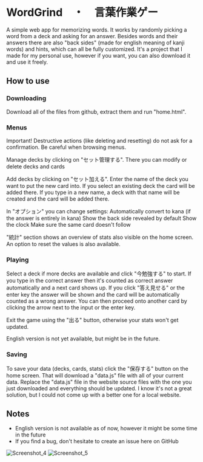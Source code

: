 # WordGrind　・　言葉作業ゲー

A simple web app for memorizing words. It works by randomly picking a word from a deck and asking for an answer. Besides words and their answers there are also "back sides" (made for english meaning of kanji words) and hints, which can all be fully customized. It's a project that I made for my personal use, however if you want, you can also download it and use it freely.


## How to use

### Downloading

Download all of the files from github, extract them and run "home.html".


### Menus

Important! Destructive actions (like deleting and resetting) do not ask for a confirmation. Be careful when browsing menus.

Manage decks by clicking on "セット管理する". There you can modify or delete decks and cards

Add decks by clicking on "セット加える". Enter the name of the deck you want to put the new card into. If you select an existing deck the card will be added there. If you type in a new name, a deck with that name will be created and the card will be added there.

In "オプション" you can change settings:
  Automatically convert to kana (if the answer is entirely in kana)
  Show the back side revealed by default
  Show the clock
  Make sure the same card doesn't follow

"統計" section shows an overview of stats also visible on the home screen. An option to reset the values is also available.


### Playing

Select a deck if more decks are available and click "今勉強する" to start.
If you type in the correct answer then it's counted as correct answer automatically and a next card shows up.
If you click "答え見せる" or the enter key the answer will be shown and the card will be automatically counted as a wrong answer.
You can then proceed onto another card by clicking the arrow next to the input or the enter key.

Exit the game using the "出る" button, otherwise your stats won't get updated.

English version is not yet available, but might be in the future.


### Saving

To save your data (decks, cards, stats) click the "保存する" button on the home screen. That will download a "data.js" file with all of your current data.
Replace the "data.js" file in the website source files with the one you just downloaded and everything should be updated.
I know it's not a great solution, but I could not come up with a better one for a local website.


## Notes

  - English version is not available as of now, however it might be some time in the future
  - If you find a bug, don't hesitate to create an issue here on GitHub



![Screenshot_4](https://github.com/user-attachments/assets/94901dd4-5e7e-42fd-9e4e-f4fd768660d0)
![Screenshot_5](https://github.com/user-attachments/assets/2330a8f4-bf1d-433f-98e6-2449fcf08093)
